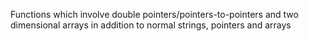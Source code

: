 Functions which involve double pointers/pointers-to-pointers and two dimensional arrays in addition to normal strings, pointers and arrays
